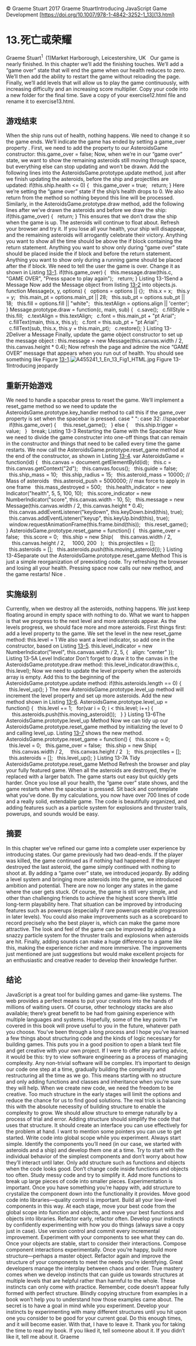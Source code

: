 © Graeme Stuart 2017 Graeme StuartIntroducing JavaScript Game Development [https://doi.org/10.1007/978-1-4842-3252-1_13](13.html)

# 13.死亡或荣耀

Graeme Stuart<sup class="calibre7">1 </sup> (1)Market Harborough, Leicestershire, UK   Our game is nearly finished. In this chapter we’ll add the finishing touches. We’ll add a “game over” state that will end the game when our health reduces to zero. We’ll then add the ability to restart the game without reloading the page. Finally, we’ll add levels that will allow us to play the game continuously, with increasing difficulty and an increasing score multiplier. Copy your code into a new folder for the final time. Save a copy of your exercise12.html file and rename it to exercise13.html.

## 游戏结束

When the ship runs out of health, nothing happens. We need to change it so the game ends. We’ll indicate the game has ended by setting a game_over property . First, we need to add the property to our AsteroidsGame constructor: this.game_over = false; Now, when we’re in our “game over” state, we want to show the remaining asteroids still moving through space, but everything else can stop updating and won’t be drawn. Add the following lines into the AsteroidsGame.prototype.update method, just after we finish updating the asteroids, before the ship and projectiles are updated: if(this.ship.health <= 0) {   this.game_over = true;   return; } Here we’re setting the “game over” state if the ship’s health drops to 0\. We also return from the method so nothing beyond this line will be processed. Similarly, in the AsteroidsGame.prototype.draw method, add the following lines after we’ve drawn the asteroids and before we draw the ship: if(this.game_over) {   return; } This ensures that we don’t draw the ship when the game is up. The asteroids will continue to float about. Refresh your browser and try it. If you lose all your health, your ship will disappear, and the remaining asteroids will arrogantly celebrate their victory. Anything you want to show all the time should be above the if block containing the return statement. Anything you want to show only during “game over” state should be placed inside the if block and before the return statement. Anything you want to show only during a running game should be placed after the if block. We need to tell the user the game is over. Change it as shown in Listing [13-1](#Par13). if(this.game_over) {   this.message.draw(this.c, "GAME OVER", "Press space to play again");   return; } Listing 13-1Send a Message Now add the Message object from listing [13-2](#Par15) into objects.js. function Message(x, y, options) {   options = options || {};   this.x = x;   this.y = y;   this.main_pt = options.main_pt || 28;   this.sub_pt = options.sub_pt || 18;   this.fill = options.fill || "white";   this.textAlign = options.align || 'center'; } Message.prototype.draw = function(c, main, sub) {   c.save();   c.fillStyle = this.fill;   c.textAlign = this.textAlign;   c.font = this.main_pt + "pt Arial";   c.fillText(main, this.x, this.y);   c.font = this.sub_pt + "pt Arial";   c.fillText(sub, this.x, this.y + this.main_pt);   c.restore(); } Listing 13-2Deliver a Message Finally, update the game object constructor to set up the message object : this.message = new Message(this.canvas.width / 2, this.canvas.height * 0.4); Now refresh the page and admire the nice “GAME OVER” message that appears when you run out of health. You should see something like Figure [13-1](#Fig1).![A455241_1_En_13_Fig1_HTML.jpg](img/A455241_1_En_13_Fig1_HTML.jpg) Figure 13-1Introducing jeopardy

## 重新开始游戏

We need to handle a spacebar press to reset the game. We’ll implement a reset_game method so we need to update the AsteroidsGame.prototype.key_handler method to call this if the game_over property is set when the spacebar is pressed. case " ": case 32: //spacebar   if(this.game_over) {     this.reset_game();   } else {     this.ship.trigger = value;   }   break; Listing 13-3 Restarting the Game with the Spacebar Now we need to divide the game constructer into one-off things that can remain in the constructor and things that need to be called every time the game restarts. We now call the AsteroidsGame.prototype.reset_game method at the end of the constructor, as shown in Listing [13-4](#Par22). var AsteroidsGame = function(id) {   this.canvas = document.getElementById(id);   this.c = this.canvas.getContext("2d");   this.canvas.focus();   this.guide = false;   this.ship_mass = 10;   this.ship_radius = 15;   this.asteroid_mass = 10000; // Mass of asteroids   this.asteroid_push = 5000000; // max force to apply in one frame   this.mass_destroyed = 500;   this.health_indicator = new Indicator("health", 5, 5, 100, 10);   this.score_indicator = new NumberIndicator("score", this.canvas.width - 10, 5);   this.message = new Message(this.canvas.width / 2, this.canvas.height * 0.4);   this.canvas.addEventListener("keydown", this.keyDown.bind(this), true);   this.canvas.addEventListener("keyup", this.keyUp.bind(this), true);   window.requestAnimationFrame(this.frame.bind(this));   this.reset_game(); } AsteroidsGame.prototype.reset_game = function() {   this.game_over = false;   this.score = 0;   this.ship = new Ship(     this.canvas.width / 2,     this.canvas.height / 2,     1000, 200   );   this.projectiles = [];   this.asteroids = [];   this.asteroids.push(this.moving_asteroid()); } Listing 13-4Separate out the AsteroidsGame.prototype.reset_game Method This is just a simple reorganization of preexisting code. Try refreshing the browser and losing all your health. Pressing space now calls our new method, and the game restarts! Nice .

## 实施级别

Currently, when we destroy all the asteroids, nothing happens. We just keep floating around in empty space with nothing to do. What we want to happen is that we progress to the next level and more asteroids appear. As the levels progress, we should face more and more asteroids. First things first: add a level property to the game. We set the level in the new reset_game method: this.level = 1 We also want a level indicator, so add one in the constructor, based on Listing [13-5](#Par28). this.level_indicator = new NumberIndicator("level", this.canvas.width / 2, 5, {   align: "center" }); Listing 13-5A Level Indicator Don’t forget to draw it to the canvas in the AsteroidsGame.prototype.draw method: this.level_indicator.draw(this.c, this.level); Now we need to update the level property when the asteroids array is empty. Add this to the beginning of the AsteroidsGame.prototype.update method: if(this.asteroids.length == 0) {   this.level_up(); } The new AsteroidsGame.prototype.level_up method will increment the level property and set up more asteroids. Add the new method shown in Listing [13-6](#Par34). AsteroidsGame.prototype.level_up = function() {   this.level += 1;   for(var i = 0; i < this.level; i++) {     this.asteroids.push(this.moving_asteroid());   } } Listing 13-6The AsteroidsGame.prototype.level_up Method Now we can tidy up our AsteroidsGame.prototype.reset_game method by initializing the level to 0 and calling level_up. Listing [13-7](#Par36) shows the new method. AsteroidsGame.prototype.reset_game = function() {   this.score = 0;   this.level = 0;   this.game_over = false;   this.ship = new Ship(     this.canvas.width / 2,     this.canvas.height / 2   );   this.projectiles = [];   this.asteroids = [];   this.level_up(); } Listing 13-7A Tidy AsteroidsGame.prototype.reset_game Method Refresh the browser and play your fully featured game. When all the asteroids are destroyed, they’re replaced with a larger batch. The game starts out easy but quickly gets harder. Once you lose all your health, the “game over” state shows, and the game restarts when the spacebar is pressed. Sit back and contemplate what you’ve done. By my calculations, you now have over 700 lines of code and a really solid, extendable game. The code is beautifully organized, and adding features such as a particle system for explosions and thruster trails, powerups, and sounds would be easy.

## 摘要

In this chapter we’ve refined our game into a complete user experience by introducing states. Our game previously had two dead-ends. If the player was killed, the game continued as if nothing had happened. If the player destroyed the last asteroid, the game simply continued with nothing to shoot at. By adding a “game over” state, we introduced jeopardy. By adding a level system and bringing more asteroids into the game, we introduced ambition and potential. There are now no longer any states in the game where the user gets stuck. Of course, the game is still very simple, and other than challenging friends to achieve the highest score there’s little long-term playability here. That situation can be improved by introducing features such as powerups (especially if rare powerups enable progression in later levels). You could also make improvements such as a scoreboard to record precisely who the best player is, which can make the game more attractive. The look and feel of the game can be improved by adding a snazzy particle system for the thruster trails and explosions when asteroids are hit. Finally, adding sounds can make a huge difference to a game like this, making the experience richer and more immersive. The improvements just mentioned are just suggestions but would make excellent projects for an enthusiastic and creative reader to develop their knowledge further.

## 结论

JavaScript is a great tool for building games and game-like systems. The web provides a perfect means to put your creations into the hands of millions of waiting users. Of course, other technology stacks are also available; there’s great benefit to be had from gaining experience with multiple languages and systems. Hopefully, some of the key points I’ve covered in this book will prove useful to you in the future, whatever path you choose. You’ve been through a long process and I hope you’ve learned a few things about structuring code and the kinds of logic necessary for building games. This puts you in a good position to open a blank text file and get creative with your own project. If I were to offer any parting advice, it would be this: try to view software engineering as a process of managing complexity. Any non-trivial software will be complex. It’s important to design our code one step at a time, gradually building the complexity and restructuring all the time as we go. This means starting with no structure and only adding functions and classes and inheritance when you’re sure they will help. When we create new code, we need the freedom to be creative. Too much structure in the early stages will limit the options and reduce the chance for us to find good solutions. The real trick is balancing this with the absolute necessity of building structure to enable the complexity to grow. We should allow structure to emerge naturally by a process of trial and error. Adding structure should simplify the code that uses that structure. It should create an interface you can use effectively for the problem at hand. I want to mention some pointers you can use to get started. Write code into global scope while you experiment. Always start simple. Identify the components you’ll need (in our case, we started with asteroids and a ship) and develop them one at a time. Try to start with the individual behavior of the simplest components and don’t worry about how they’ll interact until later. Only add structure such as functions and objects when the code looks good. Don’t change code inside functions and objects too often. Study messy code and try to simplify it. Add more functions to break up large pieces of code into smaller pieces. Experimentation is important. Once you have something you’re happy with, add structure to crystalize the component down into the functionality it provides. Move good code into libraries—quality control is important. Build all your low-level components in this way. At each stage, move your best code from the global scope into function and objects, and move your best functions and objects into libraries. Refactor early, refactor often. Develop your instincts by confidently experimenting with how you do things (always save a copy just in case). Use version control and commit every incremental improvement. Experiment with your components to see what they can do. Once your objects are stable, start to consider their interactions. Compose component interactions experimentally. Once you’re happy, build more structure—perhaps a master object. Refactor again and improve the structure of your components to meet the needs you’re identifying. Great developers manage the interplay between chaos and order. True mastery comes when we develop instincts that can guide us towards structures at multiple levels that are helpful rather than harmful to the whole. These instincts can only come with practice. Remember, code doesn’t appear fully formed with perfect structure. Blindly copying structure from examples in a book won’t help you to understand how those examples came about. The secret is to have a goal in mind while you experiment. Develop your instincts by experimenting with many different structures until you hit upon one you consider to be good for your current goal. Do this enough times, and it will become easier. With that, I have to leave it. Thank you for taking the time to read my book. If you liked it, tell someone about it. If you didn’t like it, tell me about it. Graeme